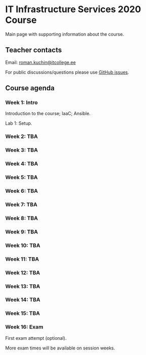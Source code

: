 # IT Infrastructure Services 2020 Course

Main page with supporting information about the course.


## Teacher contacts

Email: roman.kuchin@itcollege.ee

For public discussions/questions please use [GitHub issues](https://github.com/romankuchin/ica0002-2020/issues).


## Course agenda

### Week 1: Intro

Introduction to the course; IaaC; Ansible.

Lab 1: Setup.

### Week 2: TBA

### Week 3: TBA

### Week 4: TBA

### Week 5: TBA

### Week 6: TBA

### Week 7: TBA

### Week 8: TBA

### Week 9: TBA

### Week 10: TBA

### Week 11: TBA

### Week 12: TBA

### Week 13: TBA

### Week 14: TBA

### Week 15: TBA

### Week 16: Exam

First exam attempt (optional).

More exam times will be available on session weeks.

